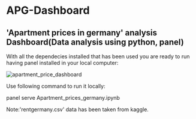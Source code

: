 # APG-Dashboard


## 'Apartment prices in germany' analysis Dashboard(Data analysis using python, panel)

With all the dependecies installed that has been used you are ready to run having panel installed in your local computer:


![apartment_price_dashboard](https://user-images.githubusercontent.com/92953798/166127413-8a3145c7-46d1-4af5-a67f-0959c7396039.png)

Use following command to run it locally:

panel serve Apartment_prices_germany.ipynb

Note:'rentgermany.csv' data has been taken from kaggle. 
